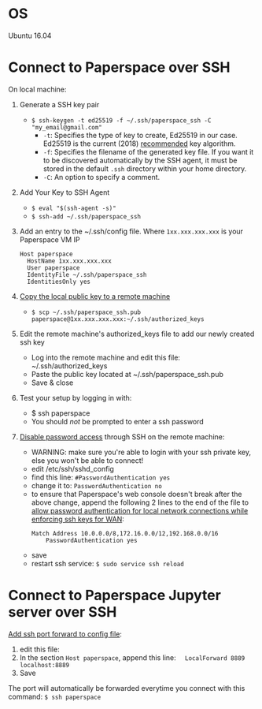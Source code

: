 # OS
Ubuntu 16.04

# Connect to Paperspace over SSH
On local machine:
1. Generate a SSH key pair
    - `$ ssh-keygen -t ed25519 -f ~/.ssh/paperspace_ssh -C "my_email@gmail.com"`
      - `-t`: Specifies the type of key to create, Ed25519 in our case. Ed25519 is the current (2018) [recommended](https://security.stackexchange.com/a/144044) key algorithm.
      - `-f`: Specifies the filename of the generated key file. If you want it to be discovered automatically by the SSH agent, it must be stored in the default `.ssh` directory within your home directory.
      - `-C`: An option to specify a comment.

1. Add Your Key to SSH Agent
    - `$ eval "$(ssh-agent -s)"`
    - `$ ssh-add ~/.ssh/paperspace_ssh`

1. Add an entry to the ~/.ssh/config file. Where `1xx.xxx.xxx.xxx` is your Paperspace VM IP
    ```
    Host paperspace
      HostName 1xx.xxx.xxx.xxx
      User paperspace
      IdentityFile ~/.ssh/paperspace_ssh
      IdentitiesOnly yes
    ```
1. [Copy the local public key to a remote machine](https://unix.stackexchange.com/a/106482)
    - `$ scp ~/.ssh/paperspace_ssh.pub paperspace@1xx.xxx.xxx.xxx:~/.ssh/authorized_keys`

1. Edit the remote machine's authorized_keys file to add our newly created ssh key
    - Log into the remote machine and edit this file: ~/.ssh/authorized_keys
    - Paste the public key located at ~/.ssh/paperspace_ssh.pub
    - Save & close

1. Test your setup by logging in with:
    - $ ssh paperspace
    - You should _not_ be prompted to enter a ssh password

1. [Disable password access](https://askubuntu.com/a/1992/884977:) through SSH on the remote machine:
    - WARNING: make sure you're able to login with your ssh private key, else you won't be able to connect!
    - edit /etc/ssh/sshd_config
    - find this line: `#PasswordAuthentication yes`
    - change it to: `PasswordAuthentication no`
    - to ensure that Paperspace's web console doesn't break after the above change, append the following 2 lines to the end of the file to [allow password authentication for local network connections while enforcing ssh keys for WAN](https://serverfault.com/q/406839):
        ```
        Match Address 10.0.0.0/8,172.16.0.0/12,192.168.0.0/16
            PasswordAuthentication yes
        ```
    - save
    - restart ssh service: `$ sudo service ssh reload`

# Connect to Paperspace Jupyter server over SSH
[Add ssh port forward to config file](https://stackoverflow.com/a/9146502/9762732):
1. edit this file:
2. In the section `Host paperspace`, append this line:
    `  LocalForward 8889 localhost:8889`
3. Save

The port will automatically be forwarded everytime you connect with this command: `$ ssh paperspace`
